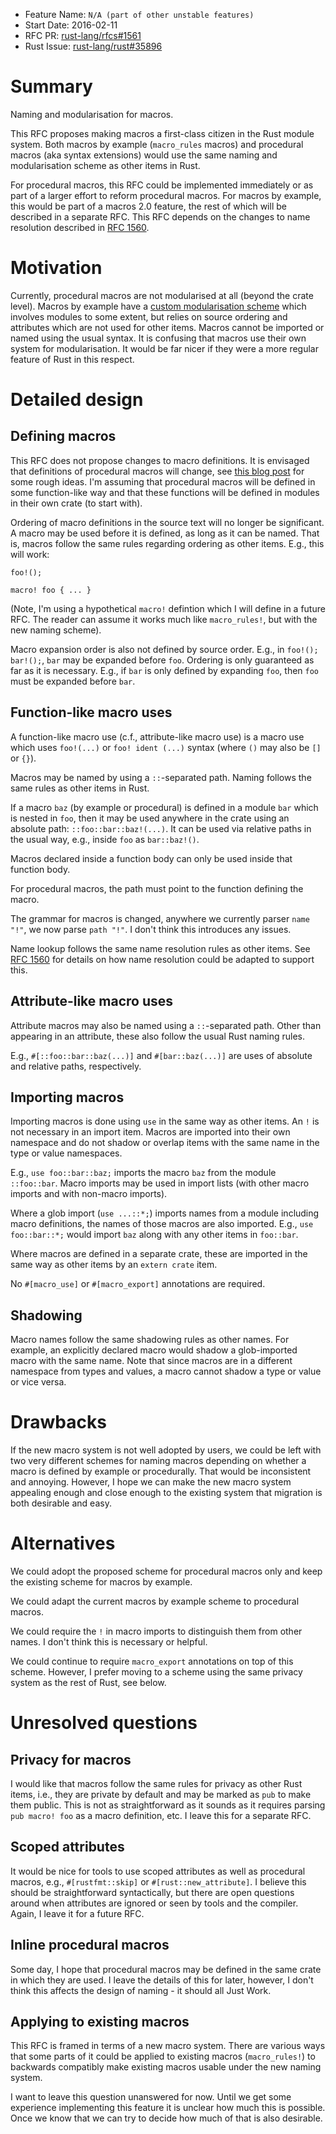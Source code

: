 - Feature Name: `N/A (part of other unstable features)`
- Start Date: 2016-02-11
- RFC PR: [rust-lang/rfcs#1561](https://github.com/rust-lang/rfcs/pull/1561)
- Rust Issue: [rust-lang/rust#35896](https://github.com/rust-lang/rust/issues/35896)

# Summary
[summary]: #summary

Naming and modularisation for macros.

This RFC proposes making macros a first-class citizen in the Rust module system.
Both macros by example (`macro_rules` macros) and procedural macros (aka syntax
extensions) would use the same naming and modularisation scheme as other items
in Rust.

For procedural macros, this RFC could be implemented immediately or as part of a
larger effort to reform procedural macros. For macros by example, this would be
part of a macros 2.0 feature, the rest of which will be described in a separate
RFC. This RFC depends on the changes to name resolution described in
[RFC 1560](https://github.com/rust-lang/rfcs/pull/1560).

# Motivation
[motivation]: #motivation

Currently, procedural macros are not modularised at all (beyond the crate
level). Macros by example have a [custom modularisation
scheme](https://github.com/rust-lang/rfcs/blob/master/text/0453-macro-reform.md)
which involves modules to some extent, but relies on source ordering and
attributes which are not used for other items. Macros cannot be imported or
named using the usual syntax. It is confusing that macros use their own system
for modularisation. It would be far nicer if they were a more regular feature of
Rust in this respect.


# Detailed design
[design]: #detailed-design

## Defining macros

This RFC does not propose changes to macro definitions. It is envisaged that
definitions of procedural macros will change, see [this blog post](http://ncameron.org/blog/macro-plans-syntax/)
for some rough ideas. I'm assuming that procedural macros will be defined in
some function-like way and that these functions will be defined in modules in
their own crate (to start with).

Ordering of macro definitions in the source text will no longer be significant.
A macro may be used before it is defined, as long as it can be named. That is,
macros follow the same rules regarding ordering as other items. E.g., this will
work:

```
foo!();

macro! foo { ... }
```

(Note, I'm using a hypothetical `macro!` defintion which I will define in a future
RFC. The reader can assume it works much like `macro_rules!`, but with the new
naming scheme).

Macro expansion order is also not defined by source order. E.g., in `foo!(); bar!();`,
`bar` may be expanded before `foo`. Ordering is only guaranteed as far as it is
necessary. E.g., if `bar` is only defined by expanding `foo`, then `foo` must be
expanded before `bar`.

## Function-like macro uses

A function-like macro use (c.f., attribute-like macro use) is a macro use which
uses `foo!(...)` or `foo! ident (...)` syntax (where `()` may also be `[]` or `{}`).

Macros may be named by using a `::`-separated path. Naming follows the same
rules as other items in Rust.

If a macro `baz` (by example or procedural) is defined in a module `bar` which
is nested in `foo`, then it may be used anywhere in the crate using an
absolute path: `::foo::bar::baz!(...)`. It can be used via relative paths in the
usual way, e.g., inside `foo` as `bar::baz!()`.

Macros declared inside a function body can only be used inside that function
body.

For procedural macros, the path must point to the function defining the macro.

The grammar for macros is changed, anywhere we currently parser `name "!"`, we
now parse `path "!"`. I don't think this introduces any issues.

Name lookup follows the same name resolution rules as other items. See [RFC
1560](https://github.com/rust-lang/rfcs/pull/1560) for details on how name
resolution could be adapted to support this.

## Attribute-like macro uses

Attribute macros may also be named using a `::`-separated path. Other than
appearing in an attribute, these also follow the usual Rust naming rules.

E.g., `#[::foo::bar::baz(...)]` and `#[bar::baz(...)]` are uses of absolute and
relative paths, respectively.


## Importing macros

Importing macros is done using `use` in the same way as other items. An `!` is
not necessary in an import item. Macros are imported into their own namespace
and do not shadow or overlap items with the same name in the type or value
namespaces.

E.g., `use foo::bar::baz;` imports the macro `baz` from the module `::foo::bar`.
Macro imports may be used in import lists (with other macro imports and with
non-macro imports).

Where a glob import (`use ...::*;`) imports names from a module including macro
definitions, the names of those macros are also imported. E.g., `use
foo::bar::*;` would import `baz` along with any other items in `foo::bar`.

Where macros are defined in a separate crate, these are imported in the same way
as other items by an `extern crate` item.

No `#[macro_use]` or `#[macro_export]` annotations are required.


## Shadowing

Macro names follow the same shadowing rules as other names. For example, an
explicitly declared macro would shadow a glob-imported macro with the same name.
Note that since macros are in a different namespace from types and values, a
macro cannot shadow a type or value or vice versa.


# Drawbacks
[drawbacks]: #drawbacks

If the new macro system is not well adopted by users, we could be left with two
very different schemes for naming macros depending on whether a macro is defined
by example or procedurally. That would be inconsistent and annoying. However, I
hope we can make the new macro system appealing enough and close enough to the
existing system that migration is both desirable and easy.


# Alternatives
[alternatives]: #alternatives

We could adopt the proposed scheme for procedural macros only and keep the
existing scheme for macros by example.

We could adapt the current macros by example scheme to procedural macros.

We could require the `!` in macro imports to distinguish them from other names.
I don't think this is necessary or helpful.

We could continue to require `macro_export` annotations on top of this scheme.
However, I prefer moving to a scheme using the same privacy system as the rest
of Rust, see below.


# Unresolved questions
[unresolved]: #unresolved-questions

## Privacy for macros

I would like that macros follow the same rules for privacy as other Rust items,
i.e., they are private by default and may be marked as `pub` to make them
public. This is not as straightforward as it sounds as it requires parsing `pub
macro! foo` as a macro definition, etc. I leave this for a separate RFC.

## Scoped attributes

It would be nice for tools to use scoped attributes as well as procedural
macros, e.g., `#[rustfmt::skip]` or `#[rust::new_attribute]`. I believe this
should be straightforward syntactically, but there are open questions around
when attributes are ignored or seen by tools and the compiler. Again, I leave it
for a future RFC.

## Inline procedural macros

Some day, I hope that procedural macros may be defined in the same crate in
which they are used. I leave the details of this for later, however, I don't
think this affects the design of naming - it should all Just Work.

## Applying to existing macros

This RFC is framed in terms of a new macro system. There are various ways that
some parts of it could be applied to existing macros (`macro_rules!`) to
backwards compatibly make existing macros usable under the new naming system.

I want to leave this question unanswered for now. Until we get some experience
implementing this feature it is unclear how much this is possible. Once we know
that we can try to decide how much of that is also desirable.

